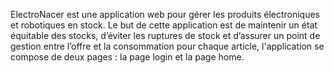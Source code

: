 ElectroNacer est une application web pour gérer les produits électroniques et robotiques en stock. 
Le but de cette application est de maintenir un état équitable des stocks, d’éviter les ruptures de stock et d’assurer un point de gestion entre l’offre et la consommation pour chaque article,
l'application se compose de deux pages : la page login et la page home.

